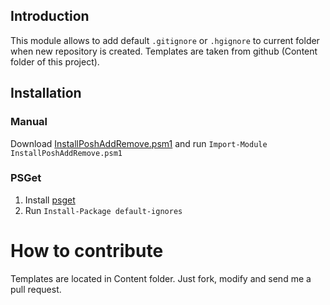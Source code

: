 ## Introduction
This module allows to add default `.gitignore` or `.hgignore` to current folder when new repository is created. Templates are taken from github (Content folder of this project).
## Installation
### Manual
Download [InstallPoshAddRemove.psm1](https://github.com/skalinets/add-default-ignores/edit/master/InstallPoshAddRemove.psm1) and run `Import-Module InstallPoshAddRemove.psm1`
### PSGet
1. Install [psget](http://psget.net/)
2. Run `Install-Package default-ignores`
# How to contribute
Templates are located in Content folder. Just fork, modify and send me a pull request.